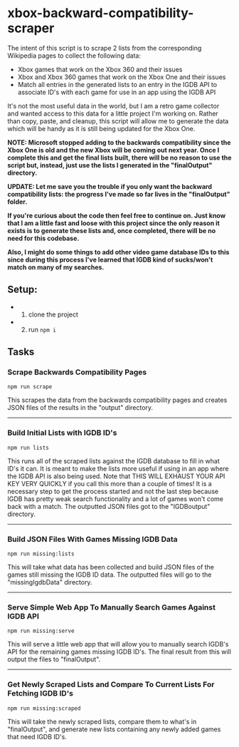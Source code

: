 # xbox-backward-compatibility-scraper
The intent of this script is to scrape 2 lists from the corresponding Wikipedia pages to collect the following data:

- Xbox games that work on the Xbox 360 and their issues
- Xbox and Xbox 360 games that work on the Xbox One and their issues
- Match all entries in the generated lists to an entry in the IGDB API to associate ID's with each game for use in an app using the IGDB API

It's not the most useful data in the world, but I am a retro game collector and wanted access to this data for a little project I'm working on. Rather than copy, paste, and cleanup, this script will allow me to generate the data which will be handy as it is still being updated for the Xbox One.

<b>NOTE: Microsoft stopped adding to the backwards compatibility since the Xbox One is old and the new Xbox will be coming out next year. Once I complete this and get the final lists built, there will be no reason to use the script but, instead, just use the lists I generated in the "finalOutput" directory.</b>

<b>UPDATE: Let me save you the trouble if you only want the backward compatibility lists: the progress I've made so far lives in the "finalOutput" folder.

If you're curious about the code then feel free to continue on. Just know that I am a little fast and loose with this project since the only reason it exists is to generate these lists and, once completed, there will be no need for this codebase.

Also, I might do some things to add other video game database IDs to this since during this process I've learned that IGDB kind of sucks/won't match on many of my searches.</b>

## Setup:

- 1. clone the project
- 2. run `npm i`

## Tasks

### Scrape Backwards Compatibility Pages

```
npm run scrape
```

This scrapes the data from the backwards compatibility pages and creates JSON files of the results in the "output" directory.

---

### Build Initial Lists with IGDB ID's

```
npm run lists
```

This runs all of the scraped lists against the IGDB database to fill in what ID's it can. It is meant to make the lists more useful if using in an app where the IGDB API is also being used. Note that THIS WILL EXHAUST YOUR API KEY VERY QUICKLY if you call this more than a couple of times! It is a necessary step to get the process started and not the last step because IGDB has pretty weak search functionality and a lot of games won't come back with a match. The outputted JSON files got to the "IGDBoutput" directory.

---

### Build JSON Files With Games Missing IGDB Data

```
npm run missing:lists
```

This will take what data has been collected and build JSON files of the games still missing the IGDB ID data. The outputted files will go to the "missingIgdbData" directory.

---

### Serve Simple Web App To Manually Search Games Against IGDB API

```
npm run missing:serve
```

This will serve a little web app that will allow you to manually search IGDB's API for the remaining games missing IGDB ID's. The final result from this will output the files to "finalOutput".

---

### Get Newly Scraped Lists and Compare To Current Lists For Fetching IGDB ID's

```
npm run missing:scraped
```

This will take the newly scraped lists, compare them to what's in "finalOutput", and generate new lists containing any newly added games that need IGDB ID's.
